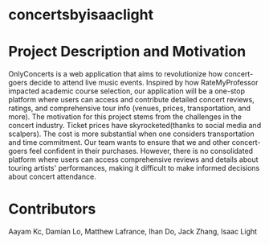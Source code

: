 # concertsbyisaaclight

# Project Description and Motivation
OnlyConcerts is a web application that aims to revolutionize how concert-goers decide to attend live music events. Inspired by how RateMyProfessor impacted academic course selection, our application will be a one-stop platform where users can access and contribute detailed concert reviews, ratings, and comprehensive tour info (venues, prices, transportation, and more). 
The motivation for this project stems from the challenges in the concert industry. Ticket prices have skyrocketed(thanks to social media and scalpers). The cost is more substantial when one considers transportation and time commitment. Our team wants to ensure that we and other concert-goers feel confident in their purchases. However, there is no consolidated platform where users can access comprehensive reviews and details about touring artists' performances, making it difficult to make informed decisions about concert attendance.

# Contributors
Aayam Kc, Damian Lo, Matthew Lafrance, Ihan Do, Jack Zhang, Isaac Light

